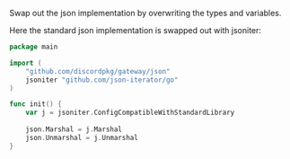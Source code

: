 Swap out the json implementation by overwriting the types and variables.

Here the standard json implementation is swapped out with jsoniter:
```go
package main

import (
    "github.com/discordpkg/gateway/json"
    jsoniter "github.com/json-iterator/go"
)

func init() {
    var j = jsoniter.ConfigCompatibleWithStandardLibrary
    
    json.Marshal = j.Marshal
    json.Unmarshal = j.Unmarshal	
}
```